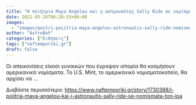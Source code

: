 ```yaml
---
title: "Η ποιήτρια Maya Angelou και η αστροναύτης Sally Ride σε νομίσματα των ΗΠΑ"
date: 2021-05-26T06:28:53+00:00
images:
  - "images/post/i-poiitria-maya-angelou-astronautis-sally-ride-nomismata-ipa.jpg"
author: "AstroBot"
categories: ["Ειδήσεις"]
tags: ["naftemporiki.gr"]
draft: false
---
```


Οι απεικονίσεις είκοσι γυναικών που έγραψαν ιστορία θα κοσμήσουν αμερικανικά νομίσματα. Το U.S. Mint, το αμερικανικό νομισματοκοπείο, θα αρχίσει να ...

Διαβάστε περισσότερα: https://www.naftemporiki.gr/story/1730388/i-poiitria-maya-angelou-kai-i-astronautis-sally-ride-se-nomismata-ton-ipa
